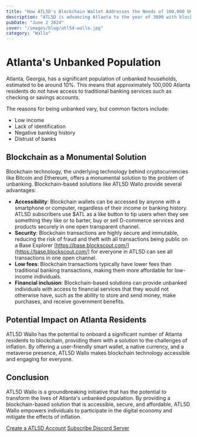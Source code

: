 ```yaml
---
title: "How ATL5D's Blockchain Wallet Addresses the Needs of 100,000 Unbanked Atlanta Residents"
description: "ATL5D is advancing Atlanta to the year of 3000 with blockchain tech for the Shawty Lo."
pubDate: "June 2 2024"
cover: "/images/blog/atl5d-wallo.jpg"
category: "Wallo"
---
```


# Atlanta's Unbanked Population

Atlanta, Georgia, has a significant population of unbanked households, estimated to be around 10%. This means that approximately 100,000 Atlanta residents do not have access to traditional banking services such as checking or savings accounts.

The reasons for being unbanked vary, but common factors include:

- Low income
- Lack of identification
- Negative banking history
- Distrust of banks

## Blockchain as a Monumental Solution

Blockchain technology, the underlying technology behind cryptocurrencies like Bitcoin and Ethereum, offers a monumental solution to the problem of unbanking. Blockchain-based solutions like ATL5D Wallo provide several advantages:

- **Accessibility**: Blockchain wallets can be accessed by anyone with a smartphone or computer, regardless of their income or banking history. ATL5D subscribers use $ATL as a like button to tip users when they see something they like or to barter, buy or sell D-commerce services and products securely in one open transparent channel.
- **Security**: Blockchain transactions are highly secure and immutable, reducing the risk of fraud and theft with all transactions being public on a Base Explorer [https://base.blockscout.com/](https://base.blockscout.com/)
for everyone in ATL5D can see all transactions in one open channel.
- **Low fees**: Blockchain transactions typically have lower fees than traditional banking transactions, making them more affordable for low-income individuals.
- **Financial inclusion**: Blockchain-based solutions can provide unbanked individuals with access to financial services that they would not otherwise have, such as the ability to store and send money, make purchases, and receive government benefits.

## Potential Impact on Atlanta Residents

ATL5D Wallo has the potential to onboard a significant number of Atlanta residents to blockchain, providing them with a solution to the challenges of inflation. By offering a user-friendly smart wallet, a native currency, and a metaverse presence, ATL5D Wallo makes blockchain technology accessible and engaging for everyone.

## Conclusion

ATL5D Wallo is a groundbreaking initiative that has the potential to transform the lives of Atlanta's unbanked population. By providing a blockchain-based solution that is accessible, secure, and affordable, ATL5D Wallo empowers individuals to participate in the digital economy and mitigate the effects of inflation.


[Create a ATL5D Account](https://wallo.atl5d.com)
[Subscribe Discord Server](https://discord.com/servers/atl5d-1244450286337003520)

